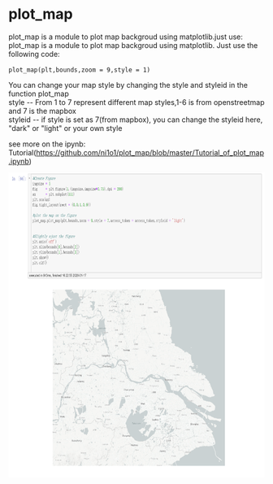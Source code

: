 # plot_map

plot_map is a module to plot map backgroud using matplotlib.just use:  
plot_map is a module to plot map backgroud using matplotlib. Just use the following code:  

    plot_map(plt,bounds,zoom = 9,style = 1)

You can change your map style by changing the style and styleid in the function plot_map  
style -- From 1 to 7 represent different map styles,1-6 is from openstreetmap and 7 is the mapbox  
styleid -- if style is set as 7(from mapbox), you can change the styleid here, "dark" or "light" or your own style

see more on the ipynb: Tutorial(https://github.com/ni1o1/plot_map/blob/master/Tutorial_of_plot_map.ipynb)

<img height="600" src="img/example.png">